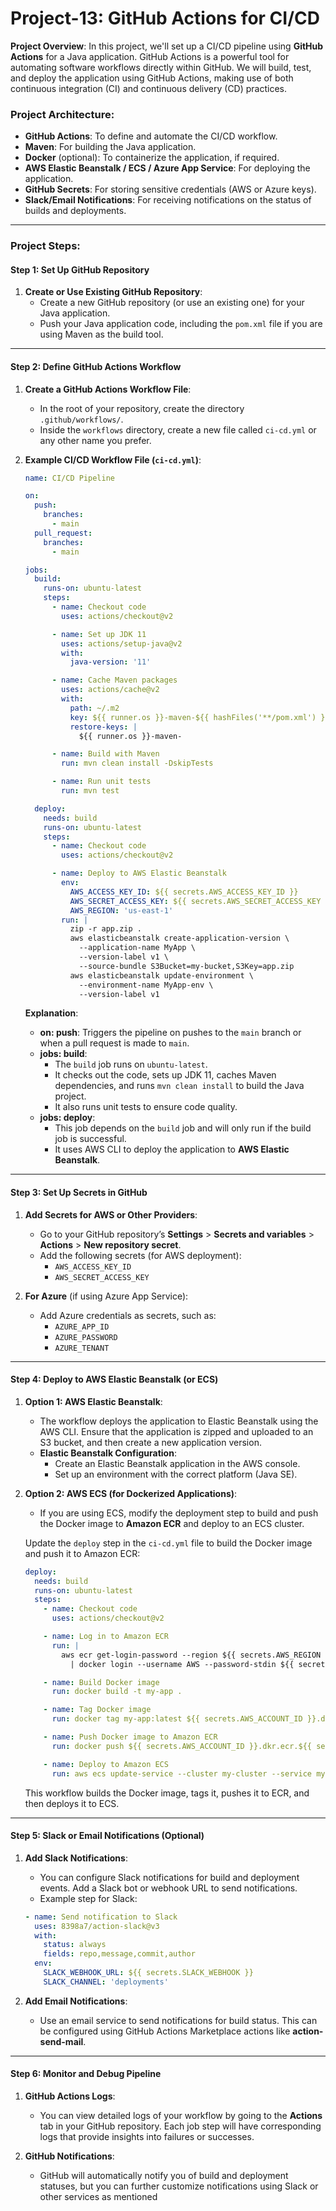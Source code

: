 <h1>Project-13: GitHub Actions for CI/CD</h1>

**Project Overview**:
In this project, we'll set up a CI/CD pipeline using **GitHub Actions** for a Java application. GitHub Actions is a powerful tool for automating software workflows directly within GitHub. We will build, test, and deploy the application using GitHub Actions, making use of both continuous integration (CI) and continuous delivery (CD) practices.

### **Project Architecture**:
- **GitHub Actions**: To define and automate the CI/CD workflow.
- **Maven**: For building the Java application.
- **Docker** (optional): To containerize the application, if required.
- **AWS Elastic Beanstalk / ECS / Azure App Service**: For deploying the application.
- **GitHub Secrets**: For storing sensitive credentials (AWS or Azure keys).
- **Slack/Email Notifications**: For receiving notifications on the status of builds and deployments.

---

### **Project Steps**:

#### **Step 1: Set Up GitHub Repository**
1. **Create or Use Existing GitHub Repository**:
   - Create a new GitHub repository (or use an existing one) for your Java application.
   - Push your Java application code, including the `pom.xml` file if you are using Maven as the build tool.

---

#### **Step 2: Define GitHub Actions Workflow**
1. **Create a GitHub Actions Workflow File**:
   - In the root of your repository, create the directory `.github/workflows/`.
   - Inside the `workflows` directory, create a new file called `ci-cd.yml` or any other name you prefer.

2. **Example CI/CD Workflow File (`ci-cd.yml`)**:

   ```yaml
   name: CI/CD Pipeline

   on:
     push:
       branches:
         - main
     pull_request:
       branches:
         - main

   jobs:
     build:
       runs-on: ubuntu-latest
       steps:
         - name: Checkout code
           uses: actions/checkout@v2

         - name: Set up JDK 11
           uses: actions/setup-java@v2
           with:
             java-version: '11'

         - name: Cache Maven packages
           uses: actions/cache@v2
           with:
             path: ~/.m2
             key: ${{ runner.os }}-maven-${{ hashFiles('**/pom.xml') }}
             restore-keys: |
               ${{ runner.os }}-maven-

         - name: Build with Maven
           run: mvn clean install -DskipTests

         - name: Run unit tests
           run: mvn test

     deploy:
       needs: build
       runs-on: ubuntu-latest
       steps:
         - name: Checkout code
           uses: actions/checkout@v2

         - name: Deploy to AWS Elastic Beanstalk
           env:
             AWS_ACCESS_KEY_ID: ${{ secrets.AWS_ACCESS_KEY_ID }}
             AWS_SECRET_ACCESS_KEY: ${{ secrets.AWS_SECRET_ACCESS_KEY }}
             AWS_REGION: 'us-east-1'
           run: |
             zip -r app.zip .
             aws elasticbeanstalk create-application-version \
               --application-name MyApp \
               --version-label v1 \
               --source-bundle S3Bucket=my-bucket,S3Key=app.zip
             aws elasticbeanstalk update-environment \
               --environment-name MyApp-env \
               --version-label v1
   ```

   **Explanation**:
   - **on: push**: Triggers the pipeline on pushes to the `main` branch or when a pull request is made to `main`.
   - **jobs: build**:
     - The `build` job runs on `ubuntu-latest`.
     - It checks out the code, sets up JDK 11, caches Maven dependencies, and runs `mvn clean install` to build the Java project.
     - It also runs unit tests to ensure code quality.
   - **jobs: deploy**:
     - This job depends on the `build` job and will only run if the build job is successful.
     - It uses AWS CLI to deploy the application to **AWS Elastic Beanstalk**.

---

#### **Step 3: Set Up Secrets in GitHub**
1. **Add Secrets for AWS or Other Providers**:
   - Go to your GitHub repository’s **Settings** > **Secrets and variables** > **Actions** > **New repository secret**.
   - Add the following secrets (for AWS deployment):
     - `AWS_ACCESS_KEY_ID`
     - `AWS_SECRET_ACCESS_KEY`

2. **For Azure** (if using Azure App Service):
   - Add Azure credentials as secrets, such as:
     - `AZURE_APP_ID`
     - `AZURE_PASSWORD`
     - `AZURE_TENANT`

---

#### **Step 4: Deploy to AWS Elastic Beanstalk (or ECS)**

1. **Option 1: AWS Elastic Beanstalk**:
   - The workflow deploys the application to Elastic Beanstalk using the AWS CLI. Ensure that the application is zipped and uploaded to an S3 bucket, and then create a new application version.
   - **Elastic Beanstalk Configuration**:
     - Create an Elastic Beanstalk application in the AWS console.
     - Set up an environment with the correct platform (Java SE).

2. **Option 2: AWS ECS (for Dockerized Applications)**:
   - If you are using ECS, modify the deployment step to build and push the Docker image to **Amazon ECR** and deploy to an ECS cluster.

   Update the `deploy` step in the `ci-cd.yml` file to build the Docker image and push it to Amazon ECR:

   ```yaml
   deploy:
     needs: build
     runs-on: ubuntu-latest
     steps:
       - name: Checkout code
         uses: actions/checkout@v2

       - name: Log in to Amazon ECR
         run: |
           aws ecr get-login-password --region ${{ secrets.AWS_REGION }} \
             | docker login --username AWS --password-stdin ${{ secrets.AWS_ACCOUNT_ID }}.dkr.ecr.${{ secrets.AWS_REGION }}.amazonaws.com

       - name: Build Docker image
         run: docker build -t my-app .

       - name: Tag Docker image
         run: docker tag my-app:latest ${{ secrets.AWS_ACCOUNT_ID }}.dkr.ecr.${{ secrets.AWS_REGION }}.amazonaws.com/my-app:latest

       - name: Push Docker image to Amazon ECR
         run: docker push ${{ secrets.AWS_ACCOUNT_ID }}.dkr.ecr.${{ secrets.AWS_REGION }}.amazonaws.com/my-app:latest

       - name: Deploy to Amazon ECS
         run: aws ecs update-service --cluster my-cluster --service my-service --force-new-deployment
   ```

   This workflow builds the Docker image, tags it, pushes it to ECR, and then deploys it to ECS.

---

#### **Step 5: Slack or Email Notifications (Optional)**
1. **Add Slack Notifications**:
   - You can configure Slack notifications for build and deployment events. Add a Slack bot or webhook URL to send notifications.
   - Example step for Slack:

   ```yaml
   - name: Send notification to Slack
     uses: 8398a7/action-slack@v3
     with:
       status: always
       fields: repo,message,commit,author
     env:
       SLACK_WEBHOOK_URL: ${{ secrets.SLACK_WEBHOOK }}
       SLACK_CHANNEL: 'deployments'
   ```

2. **Add Email Notifications**:
   - Use an email service to send notifications for build status. This can be configured using GitHub Actions Marketplace actions like **action-send-mail**.

---

#### **Step 6: Monitor and Debug Pipeline**
1. **GitHub Actions Logs**:
   - You can view detailed logs of your workflow by going to the **Actions** tab in your GitHub repository. Each job step will have corresponding logs that provide insights into failures or successes.
   
2. **GitHub Notifications**:
   - GitHub will automatically notify you of build and deployment statuses, but you can further customize notifications using Slack or other services as mentioned
     

